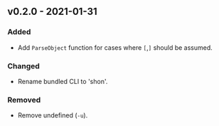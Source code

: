 ## v0.2.0 - 2021-01-31
### Added
- Add `ParseObject` function for cases where `[`,`]` should be assumed.

### Changed
- Rename bundled CLI to 'shon'.

### Removed
- Remove undefined (`-u`).
